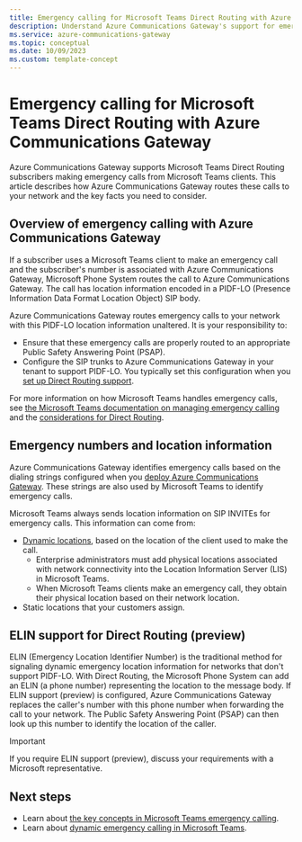 ```yaml
---
title: Emergency calling for Microsoft Teams Direct Routing with Azure Communications Gateway
description: Understand Azure Communications Gateway's support for emergency calling with Microsoft Teams Direct Routing
ms.service: azure-communications-gateway
ms.topic: conceptual
ms.date: 10/09/2023
ms.custom: template-concept
---
```


# Emergency calling for Microsoft Teams Direct Routing with Azure Communications Gateway

Azure Communications Gateway supports Microsoft Teams Direct Routing subscribers making emergency calls from Microsoft Teams clients. This article describes how Azure Communications Gateway routes these calls to your network and the key facts you need to consider.

## Overview of emergency calling with Azure Communications Gateway

If a subscriber uses a Microsoft Teams client to make an emergency call and the subscriber's number is associated with Azure Communications Gateway, Microsoft Phone System routes the call to Azure Communications Gateway. The call has location information encoded in a PIDF-LO (Presence Information Data Format Location Object) SIP body.

Azure Communications Gateway routes emergency calls to your network with this PIDF-LO location information unaltered. It is your responsibility to:

- Ensure that these emergency calls are properly routed to an appropriate Public Safety Answering Point (PSAP).
- Configure the SIP trunks to Azure Communications Gateway in your tenant to support PIDF-LO. You typically set this configuration when you [set up Direct Routing support](connect-teams-direct-routing.md#connect-your-tenant-to-azure-communications-gateway).

For more information on how Microsoft Teams handles emergency calls, see [the Microsoft Teams documentation on managing emergency calling](/microsoftteams/what-are-emergency-locations-addresses-and-call-routing) and the [considerations for Direct Routing](/microsoftteams/considerations-direct-routing).

## Emergency numbers and location information

Azure Communications Gateway identifies emergency calls based on the dialing strings configured when you [deploy Azure Communications Gateway](deploy.md). These strings are also used by Microsoft Teams to identify emergency calls.

Microsoft Teams always sends location information on SIP INVITEs for emergency calls. This information can come from:

- [Dynamic locations](/microsoftteams/configure-dynamic-emergency-calling), based on the location of the client used to make the call.
  - Enterprise administrators must add physical locations associated with network connectivity into the Location Information Server (LIS) in Microsoft Teams.
  - When Microsoft Teams clients make an emergency call, they obtain their physical location based on their network location.
- Static locations that your customers assign.

## ELIN support for Direct Routing (preview)

ELIN (Emergency Location Identifier Number) is the traditional method for signaling dynamic emergency location information for networks that don't support PIDF-LO. With Direct Routing, the Microsoft Phone System can add an ELIN (a phone number) representing the location to the message body. If ELIN support (preview) is configured, Azure Communications Gateway replaces the caller's number with this phone number when forwarding the call to your network. The Public Safety Answering Point (PSAP) can then look up this number to identify the location of the caller.

> [!IMPORTANT]
> If you require ELIN support (preview), discuss your requirements with a Microsoft representative.

## Next steps

- Learn about [the key concepts in Microsoft Teams emergency calling](/microsoftteams/what-are-emergency-locations-addresses-and-call-routing).
- Learn about [dynamic emergency calling in Microsoft Teams](/microsoftteams/configure-dynamic-emergency-calling).

